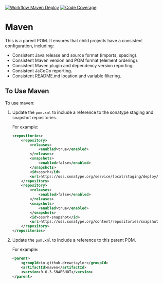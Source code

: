 [![Workflow Maven Deploy](https://github.com/drewctaylor/maven-require-type-encoded-constrain/workflows/workflow-maven-deploy/badge.svg)](https://github.com/drewctaylor/maven-require-type-encoded-constrain/workflows/workflow-maven-deploy/badge.svg)
[![Code Coverage](https://codecov.io/gh/drewctaylor/maven-require-type-encoded-constrain/branch/trunk/graph/badge.svg)](https://codecov.io/gh/drewctaylor/maven-require-type-encoded-constrain)

# Maven

This is a parent POM. It ensures that child projects have a consistent configuration, including:

* Consistent Java release and source format (imports, spacing).
* Consistent Maven version and POM format (element ordering).
* Consistent Maven plugin and dependency version reporting.
* Consistent JaCoCo reporting.
* Consistent README.md location and variable filtering.

## To Use Maven

To use maven:

1) Update the `pom.xml` to include a reference to the sonatype staging and snapshot repositories.

    For example:

    ```xml
    <repositories>
        <repository>
            <releases>
                <enabled>true</enabled>
            </releases>
            <snapshots>
                <enabled>false</enabled>
            </snapshots>
            <id>ossrh</id>
            <url>https://oss.sonatype.org/service/local/staging/deploy/maven2</url>
        </repository>
        <repository>
            <releases>
                <enabled>false</enabled>
            </releases>
            <snapshots>
                <enabled>true</enabled>
            </snapshots>
            <id>ossrh-snapshot</id>
            <url>https://oss.sonatype.org/content/repositories/snapshots</url>
        </repository>
    </repositories>
    ```

2) Update the `pom.xml` to include a reference to this parent POM.

    For example:

    ```xml
    <parent>
        <groupId>io.github.drewctaylor</groupId>
        <artifactId>maven</artifactId>
        <version>0.0.3-SNAPSHOT</version>
    </parent>
    ```